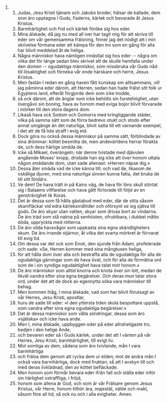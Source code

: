<ol>
  <li>
    <ol>
      <li>Judas, Jesu Kristi tjänare och Jakobs broder, hälsar de kallade, dem som äro upptagna i Guds, Faderns, kärlek och bevarade åt Jesus Kristus.</li>
      <li>Barmhärtighet och frid och kärlek föröke sig hos eder.</li>
      <li>Mina älskade, då jag nu med all iver har tagit mig för att skriva till eder om vår gemensamma frälsning, finner jag det nödigt att i min skrivelse förmana eder att kämpa för den tro som en gång för alla har blivit meddelad åt de heliga.</li>
      <li>Några människor hava nämligen innästlat sig hos eder -- några om vilka det för länge sedan blev skrivet att de skulle hemfalla under den domen -- ogudaktiga människor, som missbruka vår Guds nåd till lösaktighet och förneka vår ende härskare och herre, Jesus Kristus.</li>
      <li>Men fastän I redan en gång haven fått kunskap om alltsammans, vill jag påminna eder därom, att Herren, sedan han hade frälst sitt folk ur Egyptens land, efteråt förgjorde dem som icke trodde,</li>
      <li>så ock därom, att de änglar som icke behöllo sin furstehöghet, utan övergåvo sin boning, hava av honom med eviga bojor blivit förvarade i mörker till den stora dagens dom.</li>
      <li>Likaså hava ock Sodom och Gomorra med kringliggande städer, vilka på samma sätt som de förra bedrevo otukt och stodo efter annat umgänge än det naturliga, blivit satta till ett varnande exempel, i det att de få lida straff i evig eld.</li>
      <li>Dock göra nu också dessa människor på samma sätt, förblindade av sina drömmar: köttet besmitta de, men andevärldens herrar förakta de, och dess härlige smäda de.</li>
      <li>Icke så Mikael, överängeln; när denne tvistade med djävulen angående Moses' kropp, dristade han sig icke att över honom uttala någon smädande dom, utan sade allenast: »Herren näpse dig.»</li>
      <li>Dessa åter smäda vad de icke känna till; och vad de, likasom de oskäliga djuren, med sina naturliga sinnen kunna fatta, det bruka de till sitt fördärv.</li>
      <li>Ve dem!  De hava trätt in på Kains väg, de hava för löns skull störtat sig i Balaams villfarelse och hava gått förlorade till följd av en gensträvighet lik Koras.</li>
      <li>Det är dessa som få hålla gästabud med eder, där de sitta såsom skamfläckar vid edra kärleksmåltider och oförsynt se sig själva till godo.  De äro skyar utan vatten, skyar som drivas bort av vindarna.  De äro träd som stå nakna på senhösten, ofruktbara, i dubbel måtto döda, uppryckta med rötterna.</li>
      <li>De äro vilda havsvågor som uppkasta sina egna skändligheters skum.  De äro irrande stjärnor, åt vilka det svarta mörkret är förvarat till evig tid.</li>
      <li>Om dessa var det ock som Enok, den sjunde från Adam, profeterade och sade: »Se, Herren kommer med sina mångtusen heliga,</li>
      <li>för att hålla dom över alla och bestraffa alla de ogudaktiga för alla de ogudaktiga gärningar som de hava övat, och för alla de förmätna ord som de i sin syndiga ogudaktighet hava talat mot honom.»</li>
      <li>De äro människor som alltid knorra och knota över sin lott, medan de likväl vandra efter sina egna begärelser.  Och deras mun talar stora ord, under det att de dock av egennytta söka vara människor till behag.</li>
      <li>Men kommen ihåg, I mina älskade, vad som har blivit förutsagt av vår Herres, Jesu Kristi, apostlar,</li>
      <li>huru de sade till eder: »I den yttersta tiden skola bespottare uppstå, som vandra efter sina egna ogudaktiga begärelser.»</li>
      <li>Det är dessa människor som vålla söndringar, dessa som äro »själiska» och icke hava ande.</li>
      <li>Men I, mina älskade, uppbyggen eder på eder allraheligaste tro, bedjen i den helige Ande,</li>
      <li>och bevaren eder så i Guds kärlek, under det att I vänten på vår Herres, Jesu Kristi, barmhärtighet, till evigt liv.</li>
      <li>Mot somliga av dem, sådana som äro tvivlande, mån I vara barmhärtiga</li>
      <li>och frälsa dem genom att rycka dem ur elden; mot de andra mån I också vara barmhärtiga, dock med fruktan, så att I avskyn till och med deras livklädnad, den av köttet befläckade.</li>
      <li>Men honom som förmår bevara eder ifrån fall och ställa eder inför sin härlighet ostraffliga, i fröjd,</li>
      <li>honom som allena är Gud, och som är vår Frälsare genom Jesus Kristus, vår Herre, honom tillhör ära, majestät, välde och makt, såsom före all tid, så ock nu och i alla evigheter.  Amen.</li>
    </ol>
  </li>
</ol>